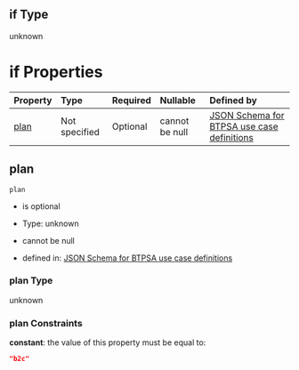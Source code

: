 ## if Type

unknown

# if Properties

| Property      | Type          | Required | Nullable       | Defined by                                                                                                                                                                                                                                  |
| :------------ | :------------ | :------- | :------------- | :------------------------------------------------------------------------------------------------------------------------------------------------------------------------------------------------------------------------------------------ |
| [plan](#plan) | Not specified | Optional | cannot be null | [JSON Schema for BTPSA use case definitions](btpsa-usecase-properties-services-items-allof-1-then-allof-75-then-allof-0-if-properties-plan.md "undefined#/properties/services/items/allOf/1/then/allOf/75/then/allOf/0/if/properties/plan") |

## plan



`plan`

*   is optional

*   Type: unknown

*   cannot be null

*   defined in: [JSON Schema for BTPSA use case definitions](btpsa-usecase-properties-services-items-allof-1-then-allof-75-then-allof-0-if-properties-plan.md "undefined#/properties/services/items/allOf/1/then/allOf/75/then/allOf/0/if/properties/plan")

### plan Type

unknown

### plan Constraints

**constant**: the value of this property must be equal to:

```json
"b2c"
```
